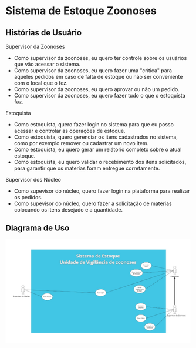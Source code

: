 # Sistema de Estoque Zoonoses

## Histórias de Usuário

Supervisor da Zoonoses 

- Como supervisor da zoonoses, eu quero ter controle sobre os usuários que vão acessar o sistema.
- Como supervisor da zoonoses, eu quero fazer uma "crítica" para aqueles pedidos em caso de falta de estoque ou não ser conveniente com o local que o fez.
- Como supervisor da zoonoses, eu quero aprovar ou não um pedido.
- Como supervisor da zoonoses, eu quero fazer tudo o que o estoquista faz.

Estoquista

- Como estoquista, quero fazer login no sistema para que eu posso acessar e controlar as operações de estoque.
- Como estoquista, quero gerenciar os itens cadastrados no sistema, como por exemplo remover ou cadastrar um novo item.
- Como estoquista, eu quero gerar um relátorio completo sobre o atual estoque.
- Como estoquista, eu quero validar o recebimento dos itens solicitados, para garantir que os materias foram entregue corretamente.

Supervisor dos Núcleo

- Como supevisor do núcleo, quero fazer login na plataforma para realizar os pedidos.
- Como supevisor do núcleo, quero fazer a solicitação de materias colocando os itens desejado e a quantidade.

## Diagrama de Uso

![Diagrama de Uso](Images/DiagramaUso.jpeg)

